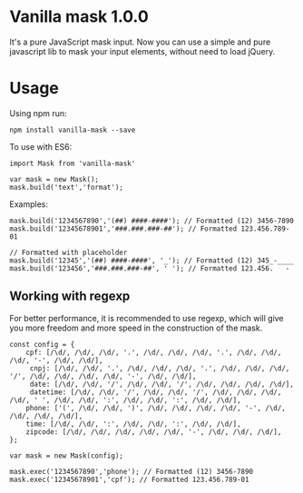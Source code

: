 # Vanilla mask 1.0.0

It's a pure JavaScript mask input.
Now you can use a simple and pure javascript lib to mask your input elements, without need to load jQuery.

# Usage

Using npm run:

    npm install vanilla-mask --save
    
To use with ES6:

    import Mask from 'vanilla-mask'
  
    var mask = new Mask();
    mask.build('text','format');

Examples:

    mask.build('1234567890','(##) ####-####'); // Formatted (12) 3456-7890
    mask.build('12345678901','###.###.###-##'); // Formatted 123.456.789-01
    
    // Formatted with placeholder
    mask.build('12345','(##) ####-####', '_'); // Formatted (12) 345_-____
    mask.build('123456','###.###.###-##', ' '); // Formatted 123.456.   -  
    

## Working with regexp
For better performance, it is recommended to use regexp, which will give you more freedom and more speed in the construction of the mask.

    const config = {
        cpf: [/\d/, /\d/, /\d/, '.', /\d/, /\d/, /\d/, '.', /\d/, /\d/, /\d/, '-', /\d/, /\d/],
         cnpj: [/\d/, /\d/, '.', /\d/, /\d/, /\d/, '.', /\d/, /\d/, /\d/, '/', /\d/, /\d/, /\d/, /\d/, '-', /\d/, /\d/],
         date: [/\d/, /\d/, '/', /\d/, /\d/, '/', /\d/, /\d/, /\d/, /\d/],
         datetime: [/\d/, /\d/, '/', /\d/, /\d/, '/', /\d/, /\d/, /\d/, /\d/, ' ', /\d/, /\d/, ':', /\d/, /\d/, ':', /\d/, /\d/],
        phone: ['(', /\d/, /\d/, ')', /\d/, /\d/, /\d/, /\d/, '-', /\d/, /\d/, /\d/, /\d/],
        time: [/\d/, /\d/, ':', /\d/, /\d/, ':', /\d/, /\d/],
        zipcode: [/\d/, /\d/, /\d/, /\d/, /\d/, '-', /\d/, /\d/, /\d/],
    };
    
    var mask = new Mask(config);
    
    mask.exec('1234567890','phone'); // Formatted (12) 3456-7890
    mask.exec('12345678901','cpf'); // Formatted 123.456.789-01
    
    